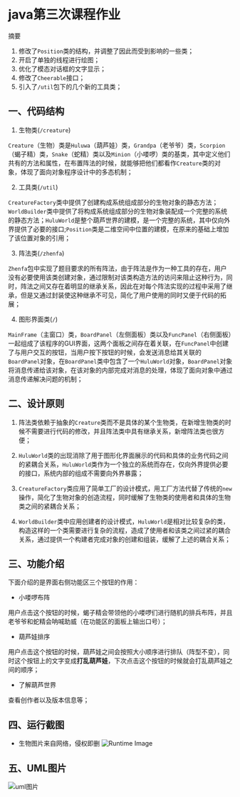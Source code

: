 # java第三次课程作业
摘要
1. 修改了`Position`类的结构，并调整了因此而受到影响的一些类；
2. 开启了单独的线程进行绘图；
3. 优化了模态对话框的文字显示；
4. 修改了`Cheerable`接口；
5. 引入了`/util`包下的几个新的工具类；
## 一、代码结构
1. 生物类(`/creature`)

`Creature`（生物）类是`Huluwa`（葫芦娃）类，`Grandpa`（老爷爷）类，`Scorpion`（蝎子精）类，`Snake`（蛇精）类以及`Minion`（小喽啰）类的基类，其中定义他们共有的方法和属性，在布置阵法的时候，就能够把他们都看作`Creature`类的对象，体现了面向对象程序设计中的多态机制；

2. 工具类(`/util`)

`CreatureFactory`类中提供了创建构成系统组成部分的生物对象的静态方法；
`WorldBuilder`类中提供了将构成系统组成部分的生物对象装配成一个完整的系统的静态方法；`HuluWorld`是整个葫芦世界的建模，是一个完整的系统，其中仅向外界提供了必要的接口;`Position`类是二维空间中位置的建模，在原来的基础上增加了该位置对象的引用；

3. 阵法类(`/zhenfa`)

`Zhenfa`包中实现了题目要求的所有阵法，由于阵法是作为一种工具的存在，用户没有必要使用该类创建对象，通过限制对该类构造方法的访问来阻止这种行为，同时，阵法之间又存在着明显的继承关系，因此在对每个阵法实现的过程中采用了继承，但是又通过封装使这种继承不可见，简化了用户使用的同时又便于代码的拓展；

4. 图形界面类(`/`)

`MainFrame`（主窗口）类，`BoardPanel`（左侧面板）类以及`FuncPanel`（右侧面板）一起组成了该程序的GUI界面，这两个面板之间存在着关联，在`FuncPanel`中创建了与用户交互的按钮，当用户按下按钮的时候，会发送消息给其关联的`BoardPanel`对象，在`BoardPanel`类中包含了一个`HuluWorld`对象，`BoardPanel`对象将消息传递给该对象，在该对象的内部完成对消息的处理，体现了面向对象中通过消息传递解决问题的机制；

## 二、设计原则

1. 阵法类依赖于抽象的`Creature`类而不是具体的某个生物类，在新增生物类的时候不需要进行代码的修改，并且阵法类中具有继承关系，新增阵法类也很方便；

2. `HuluWorld`类的出现消除了用于图形化界面展示的代码和具体的业务代码之间的紧耦合关系，`HuluWorld`类作为一个独立的系统而存在，仅向外界提供必要的接口，系统内部的组成不需要向外界暴露；

3. `CreatureFactory`类应用了简单工厂的设计模式，用工厂方法代替了传统的`new`操作，简化了生物对象的创造流程，同时缓解了生物类的使用者和具体的生物类之间的紧耦合关系；

4. `WorldBuilder`类中应用创建者的设计模式，`HuluWorld`是相对比较复杂的类，构造这样的一个类需要进行复杂的流程，造成了使用者和该类之间过紧的耦合关系，通过提供一个构建者完成对象的创建和组装，缓解了上述的耦合关系；
## 三、功能介绍
下面介绍的是界面右侧功能区三个按钮的作用：
- 小喽啰布阵

用户点击这个按钮的时候，蝎子精会带领他的小喽啰们进行随机的排兵布阵，并且老爷爷和蛇精会呐喊助威（在功能区的面板上输出口号）；

- 葫芦娃排序

用户点击这个按钮的时候，葫芦娃之间会按照大小顺序进行排队（阵型不变），同时这个按钮上的文字变成**打乱葫芦娃**，下次点击这个按钮的时候就会打乱葫芦娃之间的顺序；

- 了解葫芦世界

查看创作者以及版本信息等；

## 四、运行截图
- 生物图片来自网络，侵权即删
![Runtime Image](https://s2.ax1x.com/2019/10/29/KfRsfK.png)

## 五、UML图片
![uml图片](https://s2.ax1x.com/2019/10/29/KfgyAx.png)
